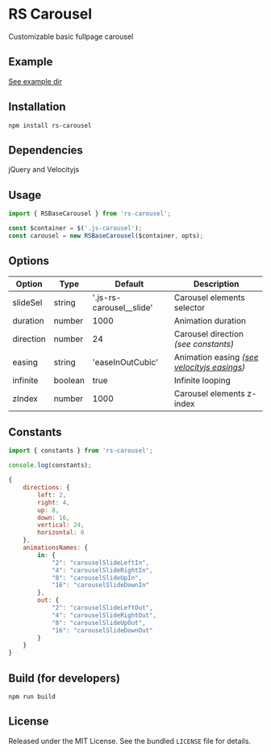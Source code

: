 # RS Carousel
Customizable basic fullpage carousel


## Example
[See example dir](example/)


## Installation

```
npm install rs-carousel
```

## Dependencies

jQuery and Velocityjs

## Usage

```javascript
import { RSBaseCarousel } from 'rs-carousel';

const $container = $('.js-carousel');
const carousel = new RSBaseCarousel($container, opts);
```

## Options

| Option | Type | Default | Description |
| ------ | ---- | ------- | ----------- |
| slideSel | string | '.js-rs-carousel__slide' | Carousel elements selector |
| duration | number | 1000 | Animation duration |
| direction | number | 24 | Carousel direction *(see constants)* |
| easing | string | 'easeInOutCubic' | Animation easing *([see velocityjs easings](http://velocityjs.org/#easing))* |
| infinite | boolean | true | Infinite looping |
| zIndex | number | 1000 | Carousel elements z-index |

## Constants

```javascript
import { constants } from 'rs-carousel';

console.log(constants);
```

```javascript
{
    directions: {
        left: 2,
        right: 4,
        up: 8,
        down: 16,
        vertical: 24,
        horizontal: 6
    },
    animationsNames: {
        in: {
            "2": "carouselSlideLeftIn",
            "4": "carouselSlideRightIn",
            "8": "carouselSlideUpIn",
            "16": "carouselSlideDownIn"
        },
        out: {
            "2": "carouselSlideLeftOut",
            "4": "carouselSlideRightOut",
            "8": "carouselSlideUpOut",
            "16": "carouselSlideDownOut"
        }
    }
}
```

## Build (for developers)

```
npm run build
```


## License

Released under the MIT License. See the bundled `LICENSE` file for
details.
